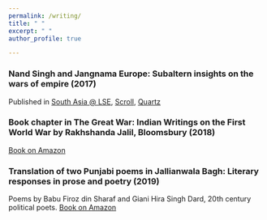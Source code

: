 ```yaml
---
permalink: /writing/
title: " "
excerpt: " "
author_profile: true

---
```


### Nand Singh and Jangnama Europe: Subaltern insights on the wars of empire (2017)
Published in [South Asia @ LSE](https://blogs.lse.ac.uk/southasia/2017/04/05/nand-singh-and-jangnamah-europe-subaltern-insights-on-the-wars-of-empire/),
        [Scroll](https://scroll.in/magazine/834046/death-holds-no-fear-for-us-a-sikh-soldiers-insights-into-the-horrors-of-world-war-i),
        [Quartz](https://qz.com/india/955222/glimpses-of-indias-colonial-wars-through-the-sikh-footsoldiers-poetry/)


### Book chapter in The Great War: Indian Writings on the First World War by Rakhshanda Jalil, Bloomsbury (2018)
[Book on Amazon](https://www.amazon.co.uk/The-Great-War/dp/9388271262)

### Translation of two Punjabi poems in Jallianwala Bagh: Literary responses in prose and poetry (2019)
Poems by Babu Firoz din Sharaf and Giani Hira Singh Dard, 20th century political poets. [Book on Amazon](https://www.amazon.co.uk/Jallianwala-Bagh-Literary-Responses-Poetry/dp/9386906929)

